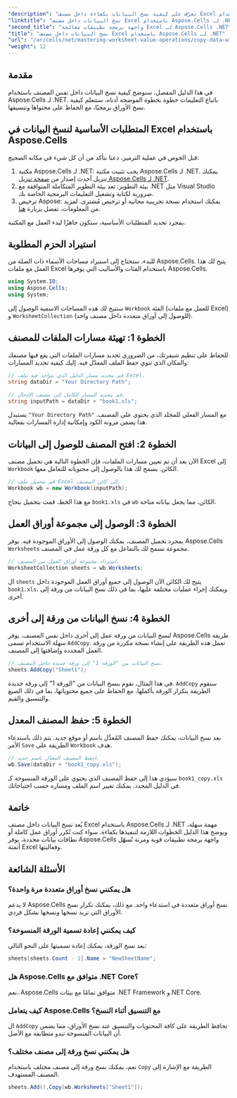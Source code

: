 ```yaml
---
"description": "تعرّف على كيفية نسخ البيانات بكفاءة داخل مصنف Excel باستخدام Aspose.Cells لـ .NET. اتبع هذا الدليل التفصيلي لنسخ أوراق العمل ونقل البيانات وإدارة ملفات Excel بسهولة."
"linktitle": "نسخ البيانات داخل مصنف Excel باستخدام Aspose.Cells لـ .NET"
"second_title": "واجهة برمجة تطبيقات معالجة Excel لـ Aspose.Cells .NET"
"title": "نسخ البيانات داخل مصنف Excel باستخدام Aspose.Cells لـ .NET"
"url": "/ar/cells/net/mastering-worksheet-value-operations/copy-data-within-excel-workbook/"
"weight": 12
---
```


## مقدمة

في هذا الدليل المفصل، سنوضح كيفية نسخ البيانات داخل نفس المصنف باستخدام Aspose.Cells لـ .NET. باتباع التعليمات خطوة بخطوة الموضحة أدناه، ستتعلم كيفية نسخ الأوراق برمجيًا، مع الحفاظ على محتواها وتنسيقها.

## المتطلبات الأساسية لنسخ البيانات في Excel باستخدام Aspose.Cells

قبل الخوض في عملية الترميز، دعنا نتأكد من أن كل شيء في مكانه الصحيح:

1. مكتبة Aspose.Cells لـ .NET: يجب تثبيت مكتبة Aspose.Cells لـ .NET. يمكنك تنزيل أحدث إصدار من [صفحة تنزيل Aspose.Cells لـ .NET](https://releases.aspose.com/cells/net/).
2. بيئة التطوير: تعد بيئة التطوير المتكاملة المتوافقة مع .NET مثل Visual Studio ضرورية لكتابة وتشغيل التعليمات البرمجية الخاصة بك.
3. ترخيص Aspose: يمكنك استخدام نسخة تجريبية مجانية أو ترخيص مُشترى. لمزيد من المعلومات، تفضل بزيارة [هنا](https://purchase.aspose.com/temporary-license/).

بمجرد تحديد المتطلبات الأساسية، ستكون جاهزًا لبدء العمل مع المكتبة.

## استيراد الحزم المطلوبة

للبدء، ستحتاج إلى استيراد مساحات الأسماء ذات الصلة من Aspose.Cells. يتيح لك هذا العمل مع ملفات Excel باستخدام الفئات والأساليب التي يوفرها Aspose.Cells.

```csharp
using System.IO;
using Aspose.Cells;
using System;
```

ستتيح لك هذه المساحات الاسمية الوصول إلى `Workbook` الفئة (للعمل مع ملفات Excel) و `WorksheetCollection` (للوصول إلى أوراق متعددة داخل مصنف واحد).

## الخطوة 1: تهيئة مسارات الملفات للمصنف

للحفاظ على تنظيم شيفرتك، من الضروري تحديد مسارات الملفات التي يقع فيها مصنفك والمكان الذي تنوي حفظ الملف المعدّل فيه. إليك كيفية تحديد المسارات:

```csharp
// قم بتحديد مسار الدليل الذي يتواجد فيه ملف Excel.
string dataDir = "Your Directory Path";

// قم بتحديد المسار الكامل إلى مصنف الإدخال.
string inputPath = dataDir + "book1.xls";
```

يستبدل `"Your Directory Path"` مع المسار الفعلي للمجلد الذي يحتوي على المصنف. هذا يضمن مرونة الكود وإمكانية إدارة المسارات بفعالية.

## الخطوة 2: افتح المصنف للوصول إلى البيانات

الآن بعد أن تم تعيين مسارات الملفات، فإن الخطوة التالية هي تحميل مصنف Excel إلى `Workbook` الكائن. يسمح لك هذا بالوصول إلى محتوياته للتعامل معها.

```csharp
// قم بتحميل ملف Excel إلى كائن المصنف.
Workbook wb = new Workbook(inputPath);
```

مع هذا الخط، قمت بتحميل بنجاح `book1.xls` في `wb` الكائن، مما يجعل بياناته متاحة.

## الخطوة 3: الوصول إلى مجموعة أوراق العمل

بمجرد تحميل المصنف، يمكنك الوصول إلى الأوراق الموجودة فيه. يوفر Aspose.Cells `Worksheets` مجموعة تسمح لك بالتفاعل مع كل ورقة عمل في المصنف.

```csharp
// استرداد مجموعة أوراق العمل من المصنف.
WorksheetCollection sheets = wb.Worksheets;
```

ال `sheets` يتيح لك الكائن الآن الوصول إلى جميع أوراق العمل الموجودة داخل `book1.xls`، ويمكنك إجراء عمليات مختلفة عليها، بما في ذلك نسخ البيانات من ورقة إلى أخرى.

## الخطوة 4: نسخ البيانات من ورقة إلى أخرى

لنسخ البيانات من ورقة عمل إلى أخرى داخل نفس المصنف، يوفر Aspose.Cells طريقة سهلة الاستخدام تسمى `AddCopy`. تعمل هذه الطريقة على إنشاء نسخة مكررة من ورقة العمل المحددة وإضافتها إلى المصنف.

```csharp
// نسخ البيانات من "الورقة 1" إلى ورقة جديدة داخل المصنف.
sheets.AddCopy("Sheet1");
```

في هذا المثال، نقوم بنسخ البيانات من "الورقة 1" إلى ورقة جديدة. `AddCopy` ستقوم الطريقة بتكرار الورقة بأكملها، مع الحفاظ على جميع محتوياتها، بما في ذلك الصيغ والتنسيق والقيم.

## الخطوة 5: حفظ المصنف المعدل

بعد نسخ البيانات، يمكنك حفظ المصنف المُعدَّل باسم أو موقع جديد. يتم ذلك باستدعاء الأمر `Save` الطريقة على `Workbook` هدف.

```csharp
// احفظ المصنف المعدّل باسم جديد.
wb.Save(dataDir + "book1_copy.xls");
```

سيؤدي هذا إلى حفظ المصنف الذي يحتوي على الورقة المنسوخة كـ `book1_copy.xls` في الدليل المحدد. يمكنك تغيير اسم الملف ومساره حسب احتياجاتك.

## خاتمة

يُعد نسخ البيانات داخل مصنف Excel باستخدام Aspose.Cells لـ .NET مهمة سهلة، ويوضح هذا الدليل الخطوات اللازمة لتنفيذها بكفاءة. سواء كنت تُكرر أوراق عمل كاملة أو نطاقات بيانات محددة، يوفر Aspose.Cells واجهة برمجة تطبيقات قوية ومرنة تُسهّل أتمتة Excel وفعاليتها.

## الأسئلة الشائعة

### هل يمكنني نسخ أوراق متعددة مرة واحدة؟

لا يدعم Aspose.Cells نسخ أوراق متعددة في استدعاء واحد. مع ذلك، يمكنك تكرار نسخ الأوراق التي تريد نسخها ونسخها بشكل فردي.

### كيف يمكنني إعادة تسمية الورقة المنسوخة؟

بعد نسخ الورقة، يمكنك إعادة تسميتها على النحو التالي:

```csharp
sheets[sheets.Count - 1].Name = "NewSheetName";
```

### هل Aspose.Cells متوافق مع .NET Core؟

نعم، Aspose.Cells متوافق تمامًا مع بيئات .NET Framework و.NET Core.

### كيف يتعامل Aspose.Cells مع التنسيق أثناء النسخ؟

ال `AddCopy` تحافظ الطريقة على كافة المحتويات والتنسيق عند نسخ الأوراق، مما يضمن أن البيانات المنسوخة تبدو متطابقة مع الأصل.

### هل يمكنني نسخ ورقة إلى مصنف مختلف؟

نعم، يمكنك نسخ ورقة إلى مصنف مختلف باستخدام `Copy` الطريقة مع الإشارة إلى المصنف المستهدف.

```csharp
sheets.Add().Copy(wb.Worksheets["Sheet1"]);
```